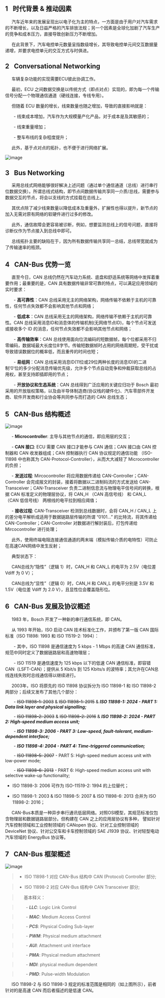 ## 1 &#8194;时代背景 & 推动因素

&#8194;&#8195;汽车近年来的发展呈现出以电子化为主的特点，一方面是由于用户对汽车需求的不断增长，以及日益严格的汽车排放法规；另一个因素是全球化加剧了汽车生产的竞争和成本压力，直接导致创新压力不断增加。  

&#8194;&#8195;在此背景下，汽车电控单元数量呈指数级增长，其导致电控单元间交互数据量递增，并要求电控单元的交互方式与时俱进。

## 2 &#8194;Conversational Networking

&#8194;&#8195;车辆复杂功能的实现需要ECU彼此协调工作。  

&#8194;&#8195;最初，ECU 之间数据交换是以传统方式（即点对点）实现的，即为每一个传输信号分配一个物理通信通道（硬线连接，专线专用）。  

&#8194;&#8195;但随着 ECU 数量的增长，线束数量也随之增加，导致的直接影响就是：  

&#8194;&#8194;&#8195;- 线束成本增加，汽车作为大规模量产化产品，对于成本是及其敏感的；  

&#8194;&#8194;&#8195;- 线束重量增加；  

&#8194;&#8194;&#8195;- 整车布线的复杂程度提升；  

&#8194;&#8195;此外，基于点对点的拓扑，也不便于进行网络扩展。

![image](https://github.com/ONEOKCAT/Vehicle_Notes/blob/main/INSET/CAN-Bus_Networking.png)

## 3 &#8194;Bus Networking

&#8194;&#8195;采用总线式网络能够很好解决上述问题（通过单个通信通道（总线）进行串行位数据交换）。所谓总线式结构，即节点间数据传输共享同一介质/总线，需要参与数据交互的节点，将会以支线的方式挂载在总线上。  

&#8194;&#8195;其优点除了减少线束数量以降低成本及重量外，扩展性也得以提升，新节点的加入无需对原有网络的软硬件进行过多的修改。  

&#8194;&#8195;此外，通信故障会更容易被诊断，例如，想要监测总线上的信号问题，直接将诊断仪作为节点接入到总线中即可。  

&#8194;&#8195;总线拓扑主要的缺陷在于，因为所有数据传输共享同一总结，总线带宽就成为了传输速率的瓶颈。

## 4 &#8194;CAN-Bus 优势一览

&#8194;&#8195;直至今日，CAN 总线仍然在汽车动力系统、底盘和舒适系统等网络中发挥着重要作用；最重要的是，CAN 具有数据传输非常可靠的特点，可以满足应用领域的实时要求：  

&#8194;&#8194;&#8195;- **高可靠性**：CAN 总线采用无主的网络架构，网络传输不依赖于主机的可靠性，任何节点失效都不会影响其他节点和网络；  

&#8194;&#8194;&#8195;- **低成本**：CAN 总线采用无主的网络架构，网络传输不依赖于主机的可靠性。CAN 总线采用消息ID和消息体的传输机制(无网络节点ID)，每个节点可发送或接收多个 ID 的消息，任何节点失效都不会影响其他节点和网络；  

&#8194;&#8194;&#8195;- **高传输效率**：CAN 总线使用面向位流编码的短数据帧，每个位都采用不归零编码，数据域最大长度位8字节。传输短数据帧时占用的网络周期短，受干扰或导致错误数据位的概率低，而且重传的时间也短；  

&#8194;&#8194;&#8195;- **易组网**：CAN 总线采用消息ID(11位或29位两种长度的消息ID)的二进制‘0’位的多少分配消息传输优先级，允许多个节点自动竞争和仲裁获取总线的占用权，甚至支持即插即用的节点；  

&#8194;&#8194;&#8195;- **开放协议和生态系统**：CAN 总线得到广泛应用的关键应归功于 Bosch 最初采用的开放版权策略，以及由半导体制造商(协议栈的硬件化)、汽车零部件开发商、软件开发商和行业协会等共同参与而打造的 CAN 总线生态；

## 5 &#8194;CAN-Bus 结构概述

![image](https://github.com/ONEOKCAT/Vehicle_Notes/blob/main/INSET/CAN-Bus_CAN%20Structure.png)

&#8194;&#8195;- **Microcontroller**: 主导与其他节点的通信，即应用层的交互；  

&#8194;&#8195;- **CAN 接口**: ECU 需要 CAN 接口才能参与 CAN 通信；CAN 接口由 CAN 控制器和 CAN 收发器组成；CAN 控制器执行 CAN 协议规定的通信功能 （ISO-11898 中也称其为 CAN-Protocol-Controller），从而大大减轻了 Microcontroller 的负担；  

&#8194;&#8195;- **发送过程**: Mircocontroller 将应用数据传递给 CAN-Controller；CAN-Controller 会完成报文的封装，接着将数据以二进制码流的方式发送给 CAN-Transceiver；CAN-Transceiver 负责二进制信息流与物理电平信号间的转换，根据 CAN 标准定义的物理层协议，将 CAN_H （CAN 高信号线） 和 CAN_L （CAN 低信号线） 两根线的电平拉到相应阈值；   

&#8194;&#8195;- **接收过程**: CAN-Transceiver 检测到总线数据时，会将 CAN_H / CAN_L 上的差分电平解析成适用于数据链路层传输的所谓 “0101...” 的比特流，将其传递给 CAN-Controller；CAN-Controller 对数据进行解封装后，打包传递给 Mircocontroller 进行处理；  

&#8194;&#8195;此外，使用终端电阻连接通信通道的两末端（模拟传输介质的电特性）可防止在高速CAN网络中发生反射；  

&#8194;&#8195;典型状态下：  

&#8194;&#8195;CAN总线为“隐性”（逻辑 1）时，CAN_H 和 CAN_L 的电平为 2.5V（电位差 Vdiff 为 0 V）；  

&#8194;&#8195;CAN总线为“显性”（逻辑 0）时，CAN_H 和 CAN_L 的电平分别是 3.5V 和 1.5V（电位差 Vdiff 为 2.0 V），且显性位会覆盖隐形位。


## 6 &#8194;CAN-Bus 发展及协议概述

&#8194;&#8195;1983 年，Bosch 开发了一种新的串行通信系统，即 CAN。  

&#8194;&#8195;从 1993 年开始，ISO 启动 CAN 技术标准化工作，并颁布了第一版 CAN 国际标准（ISO 11898: 1993 和 ISO 11519-2: 1994）： 

&#8194;&#8194;&#8195;- 其中，ISO 11898 是通信速度为 5 kbps - 1 Mbps 的高速 CAN 通信标准，规范中同时定义了数据链路层和高速物理层；  

&#8194;&#8194;&#8195;- ISO 11519 是通信速度为 125 kbps 以下的低速 CAN 通信标准，即容错 CAN（LSFT-CAN）；提供从 5 Kbit/s 到 125 Kbits/s 的波特率；其允许在CAN总线连线失败时总线通信得以继续进行。  

&#8194;&#8195;2003年，ISO 将原先的 ISO 11898 协议拆分为 ISO 11898-1 和 ISO 11898-2 两部分；后续又发布了其他几个部分：  

&#8194;&#8194;&#8195;- ~~ISO 11898-1: 2003~~ & ~~ISO 11898-1: 2015~~ & ***ISO 11898-1: 2024 - PART 1: Data link layer and physical signalling;***   

&#8194;&#8194;&#8195;- ~~ISO 11898-2: 2003~~ & ~~ISO 11898-2: 2016~~ & ***ISO 11898-2: 2024 - PART 2: High-speed medium access unit;***  

&#8194;&#8194;&#8195;- ***ISO 11898-3: 2006 - PART 3: Low-speed, fault-tolerant, medium-dependent interface;***  

&#8194;&#8194;&#8195;- ***ISO 11898-4: 2004 - PART 4: Time-triggered communication;***  

&#8194;&#8194;&#8195;- ~~ISO 11898-5: 2007~~ - PART 5: High-speed medium access unit with low-power mode;  

&#8194;&#8194;&#8195;- ~~ISO 11898-6: 2013~~ - PART 6: High-speed medium access unit with selective wake-up functionality;  

* ISO 11898-3: 2006 可作为 ISO-11519-2: 1994 的上位替代；

* ISO 11898-1: 2003 & ISO 11898-5: 2007 & ISO 11898-6: 2013 合并为 ISO 11898-2: 2016；

&#8194;&#8195;CAN-Bus本质是一种异步串行通讯低层网络。对照OSI模型，其规范标准仅包含物理层和数据链路层部分。但构建在 CAN 之上的应用层协议有多种， 譬如针对汽车控制领域和工业控制领域的 CANopen 协议、针对工业控制领域的 DeviceNet 协议、针对公交车和卡车控制领域的 SAE J1939 协议、针对轻型电动汽车领域的 EnergyBus 协议等。

## 7 &#8194;CAN-Bus 框架概述

![image](https://github.com/ONEOKCAT/Vehicle_Notes/blob/main/INSET/CAN-Bus_the%20relationship%20between%20the%20OSI%20layers%20and%20the%20CAN%20sub-layers.png)

>* ISO 11898-1 对应 CAN-Bus 结构中 CAN (Protocol) Controller 部分;

>* ISO 11898-2 对应 CAN-Bus 结构中 CAN Transceiver 部分;

>&#8194;&#8195;基本释义：

>&#8194;&#8194;&#8195;- ***LLC***: Logic Link Control 

>&#8194;&#8194;&#8195;- ***MAC***: Medium Access Control   

>&#8194;&#8194;&#8195;- ***PCS***: Physical Coding Sub-layer   

>&#8194;&#8194;&#8195;- ***PWM***: Physical medium attachment  

>&#8194;&#8194;&#8195;- ***AUI***: Attachment unit interface  

>&#8194;&#8194;&#8195;- ***PMA***: Physical medium attachment  

>&#8194;&#8194;&#8195;- ***MDI***: physical medium dependent  

>&#8194;&#8194;&#8195;- ***PMD***: Pulse-width Modulation

&#8194;&#8195;ISO 11898-2 与 ISO 11898-3 规定的标准范围是相同的（如上图所示），前者针对的是高速 CAN 而后者描述的是低速 CAN。




